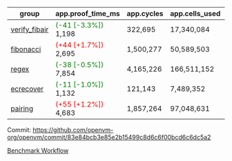 | group | app.proof_time_ms | app.cycles | app.cells_used | leaf.proof_time_ms | leaf.cycles | leaf.cells_used |
| -- | -- | -- | -- | -- | -- | -- |
| [verify_fibair](https://github.com/openvm-org/openvm/blob/benchmark-results/benchmarks-pr/1713/verify_fibair-83e84bcb3e85e2b15499c8d6c6f00bcd6c6dc5a2.md) |<span style='color: green'>(-41 [-3.3%])</span> 1,198 |  322,695 |  17,340,084 |- | - | - |
| [fibonacci](https://github.com/openvm-org/openvm/blob/benchmark-results/benchmarks-pr/1713/fibonacci-83e84bcb3e85e2b15499c8d6c6f00bcd6c6dc5a2.md) |<span style='color: red'>(+44 [+1.7%])</span> 2,695 |  1,500,277 |  50,589,503 |- | - | - |
| [regex](https://github.com/openvm-org/openvm/blob/benchmark-results/benchmarks-pr/1713/regex-83e84bcb3e85e2b15499c8d6c6f00bcd6c6dc5a2.md) |<span style='color: green'>(-38 [-0.5%])</span> 7,854 |  4,165,226 |  166,511,152 |- | - | - |
| [ecrecover](https://github.com/openvm-org/openvm/blob/benchmark-results/benchmarks-pr/1713/ecrecover-83e84bcb3e85e2b15499c8d6c6f00bcd6c6dc5a2.md) |<span style='color: green'>(-11 [-1.0%])</span> 1,132 |  121,143 |  7,489,352 |- | - | - |
| [pairing](https://github.com/openvm-org/openvm/blob/benchmark-results/benchmarks-pr/1713/pairing-83e84bcb3e85e2b15499c8d6c6f00bcd6c6dc5a2.md) |<span style='color: red'>(+55 [+1.2%])</span> 4,683 |  1,857,264 |  97,048,631 |- | - | - |


Commit: https://github.com/openvm-org/openvm/commit/83e84bcb3e85e2b15499c8d6c6f00bcd6c6dc5a2

[Benchmark Workflow](https://github.com/openvm-org/openvm/actions/runs/15457200142)
